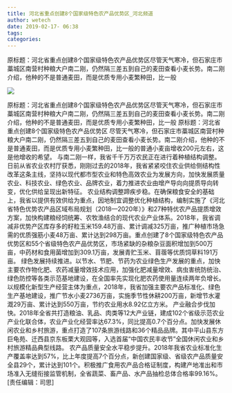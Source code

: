 ```yaml
---
title: 河北省重点创建8个国家级特色农产品优势区_河北频道
author: wetech
date: 2019-02-17- 06:38
tags: 
categories: 
---
```

原标题：河北省重点创建8个国家级特色农产品优势区尽管天气寒冷，但石家庄市藁城区南营村种粮大户南二刚，仍然隔三差五到自己的麦田查看小麦长势。南二刚介绍，他种的不是普通麦田，而是优质专用小麦繁种田，比一般
<!-- more -->
                
<img align="center" border="0" src="http://p2.ifengimg.com/a/2016/0810/204c433878d5cf9size1_w16_h16.png" />
                
                
            
原标题：河北省重点创建8个国家级特色农产品优势区尽管天气寒冷，但石家庄市藁城区南营村种粮大户南二刚，仍然隔三差五到自己的麦田查看小麦长势。南二刚介绍，他种的不是普通麦田，而是优质专用小麦繁种田，比一般
原标题：河北省重点创建8个国家级特色农产品优势区
尽管天气寒冷，但石家庄市藁城区南营村种粮大户南二刚，仍然隔三差五到自己的麦田查看小麦长势。南二刚介绍，他种的不是普通麦田，而是优质专用小麦繁种田，比一般的普通小麦亩增收200元左右，这是他增收的希望。
与南二刚一样，我省千千万万农民正在进行着种植结构调整。
日前从省农业农村厅获悉，刚刚过去的2018年，我省紧紧咬住农业供给侧结构性改革这条主线，坚持以现代都市型农业和特色高效农业为发展方向，加快发展质量农业、科技农业、绿色农业、品牌农业，着力推进农业由增产导向向提质导向转变，优化供给呈现出新特征。
农业结构调整蹄疾步稳。在确保粮食安全的基础上，我省以提供有效供给为重点，因地制宜调整优化种植结构，编制实施了《河北省特色优势农产品区域布局规划（2018—2020年）》和27种特优农产品提质增效方案，加快构建粮经饲统筹、农牧渔结合的现代农业产业体系。2018年，我省调减非优势产区库存多的籽粒玉米159.48万亩、累计调减325万亩，推广种植市场急需的优质强筋小麦48万亩、累计达到298万亩。重点创建了8个国家级特色农产品优势区和55个省级特色农产品优势区，市场紧缺的杂粮杂豆面积增加到500万亩，中药材和食用菌增加到309.1万亩，发展青贮玉米、苜蓿等优质饲草料191万亩。
绿色发展持续推进。以节水、节肥、节药为农业绿色生产发展的重点，加快主要农作物化肥、农药减量增效技术应用，加强化肥减量增效、病虫害统防统治、绿色防控等各类示范基地建设，在全国率先实现化肥农药使用量连续两年负增长。以规模化新型生产经营主体为重点，2018年，我省加强主要农产品标准化、绿色生产基地建设，推广节水小麦2736万亩，实施季节性休耕200万亩，新增节水灌溉29万亩、累计达到550万亩，节约农业用水8.92亿立方米。
产业融合步伐加快。2018年全省共打造粮油、乳品、肉类等12大产业链，建成102个省级示范农业产业化联合体，农业产业化经营率达67.3%，同比提高0.7个百分点。加快发展休闲农业和乡村旅游，重点打造了107条旅游线路和36个精品品牌。其中平山县东方巨龟苑、迁西县京东板栗大观园等，入选首届“中国农民丰收节”全国休闲农业和乡村旅游精品典型线路。
农产品质量安全水平稳步提升。2018年我省农业标准化生产覆盖率达到57%，比上年度提高7个百分点，新创建国家级、省级农产品质量安全县29个，累计达到101个。积极推广食用农产品合格证制度，构建产地准出和市场准入无缝衔接监管机制，全省蔬菜、畜产品、水产品抽检总体合格率99.16%。
[责任编辑：司思]
            
